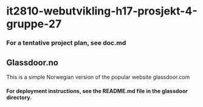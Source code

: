 # it2810-webutvikling-h17-prosjekt-4-gruppe-27

### For a tentative project plan, see doc.md

## Glassdoor.no
This is a simple Norwegian version of the popular website glassdoor.com

#### For deployment instructions, see the README.md file in the glassdoor directory. 


